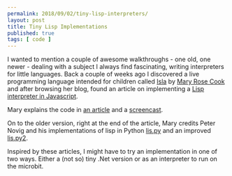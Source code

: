 ```yaml
---
permalink: 2018/09/02/tiny-lisp-interpreters/
layout: post
title: Tiny Lisp Implementations
published: true 
tags: [ code ]
---
```


I wanted to mention a couple of awesome walkthroughs - one old, one newer - dealing with a subject I always find fascinating, 
writing interpreters for little languages. Back a couple of weeks ago I discovered a live programming language intended 
for children called <a href="http://islalanguage.org/">Isla</a> by 
<a href="https://twitter.com/maryrosecook">Mary Rose Cook</a> and after browsing her blog, found an article on 
implementing a <a href="https://github.com/maryrosecook/littlelisp">Lisp interpreter in Javascript</a>.

Mary explains the code in <a href="https://maryrosecook.com/blog/post/little-lisp-interpreter">an article</a> and a 
<a href="https://www.youtube.com/watch?v=hqnTvuvXPCc">screencast<a/>.

On to the older version, right at the end of the article, Mary credits Peter Novig and his implementations of lisp 
in Python <a href="http://norvig.com/lispy.html">lis.py</a> and an improved <a href="http://norvig.com/lispy2.html">lis.py2</a>.

Inspired by these articles, I might have to try an implementation in one of two ways. Either a (not so) tiny .Net version 
or as an interpreter to run on the microbit. 

